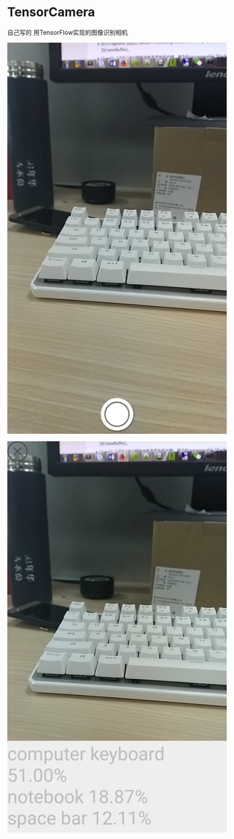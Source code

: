 # TensorCamera
自己写的 用TensorFlow实现的图像识别相机

![预览界面](https://github.com/FrankdeBoers/TensorCamera/blob/master/screenshot/Screenshot_2018-03-31-15-34-06-336_ghc.tensorflow.png)

![识别界面](https://github.com/FrankdeBoers/TensorCamera/blob/master/screenshot/Screenshot_2018-03-31-15-34-15-380_ghc.tensorflow.png)


